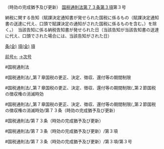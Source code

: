 （時効の完成猶予及び更新）
[国税通則法第７３条第３項](国税通則法＿＿＿＿＿第７３条第３項)第３号

納税に関する告知（賦課決定通知書が発せられた国税に係るもの（賦課決定通知書の送達に代え、口頭で賦課決定の通知がされた国税に係るものを含む。）を除く。）　当該告知に係る納税告知書が発せられた日（当該告知が当該告知書の送達に代え、口頭でされた場合には、当該告知がされた日）

[条(全)](国税通則法＿＿＿＿＿第７３条_.md)    [項(全)](国税通則法＿＿＿＿＿第７３条第３項_.md)    [項](国税通則法＿＿＿＿＿第７３条第３項.md)

[前号←](国税通則法＿＿＿＿＿第７３条第３項第２号.md)    [→次号](国税通則法＿＿＿＿＿第７３条第３項第４号.md)

#国税通則法

#国税通則法/_第７章国税の更正、決定、徴収、還付等の期間制限

#国税通則法/_第７章国税の更正、決定、徴収、還付等の期間制限/_第２節国税の徴収権の消滅時効

#国税通則法/_第７章国税の更正、決定、徴収、還付等の期間制限/_第２節国税の徴収権の消滅時効/第７３条（時効の完成猶予及び更新）

#国税通則法/第７３条（時効の完成猶予及び更新）

#国税通則法/第７３条（時効の完成猶予及び更新）/第３項

#国税通則法/第７３条（時効の完成猶予及び更新）/第３項/第３号

